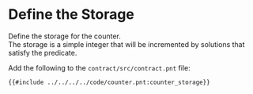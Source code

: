# Define the Storage
Define the storage for the counter. \
The storage is a simple integer that will be incremented by solutions that satisfy the predicate.

Add the following to the `contract/src/contract.pnt` file:

```pint
{{#include ../../../../code/counter.pnt:counter_storage}}
```